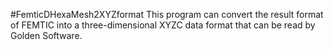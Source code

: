 #FemticDHexaMesh2XYZformat
This program can convert the result format of FEMTIC into a three-dimensional XYZC data format that can be read by Golden Software.   
